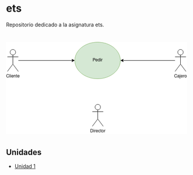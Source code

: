 # ets
Repositorio dedicado a la asignatura ets.
<h1> <img src="img/prueba.png"> </h1>

## Unidades
- [Unidad 1](Unidad-1)

